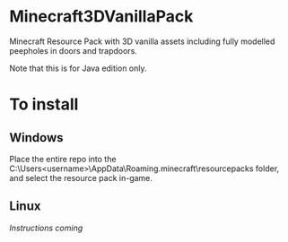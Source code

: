 # Minecraft3DVanillaPack
Minecraft Resource Pack with 3D vanilla assets including fully modelled peepholes in doors and trapdoors.

Note that this is for Java edition only.

# To install
## Windows
Place the entire repo into the C:\Users\<username>\AppData\Roaming\.minecraft\resourcepacks folder, and select the resource pack in-game.
## Linux
*Instructions coming*

